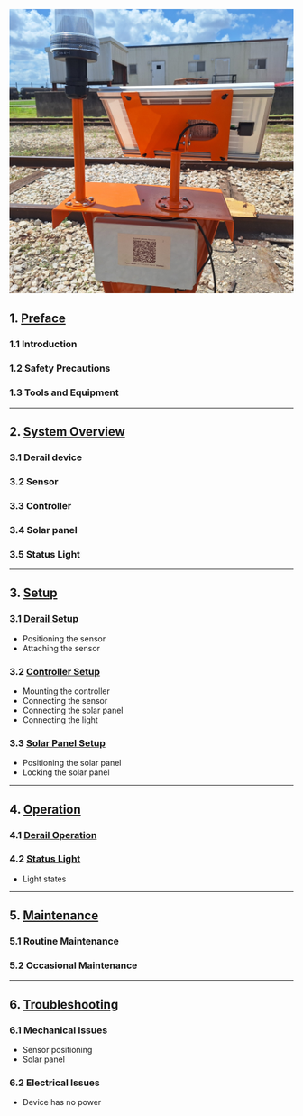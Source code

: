 ![Derail Light](assets/derail_stand.jpg)

## 1. [Preface](derail_preface.md)
### 1.1 Introduction
### 1.2 Safety Precautions
### 1.3 Tools and Equipment

---

## 2. [System Overview](derail_overview.md)

### 3.1 Derail device
### 3.2 Sensor
### 3.3 Controller
### 3.4 Solar panel
### 3.5 Status Light

---

## 3. [Setup](derail_setup.md)

### 3.1 [Derail Setup](derail_setup.md#3.1-trailer-setup)
* Positioning the sensor
* Attaching the sensor
### 3.2 [Controller Setup](derail_setup.md#3.2-arm-setup)
* Mounting the controller
* Connecting the sensor
* Connecting the solar panel
* Connecting the light
### 3.3 [Solar Panel Setup](derail_setup.md#3.3-solar-panel)
* Positioning the solar panel
* Locking the solar panel

---

## 4. [Operation](derail_operation.md)

### 4.1 [Derail Operation](crossing_remote.md#remote-programming)

### 4.2 [Status Light](light_states.md#remote-operation)
* Light states

---

## 5. [Maintenance](derail_maintenance.md)

### 5.1 Routine Maintenance

### 5.2 Occasional Maintenance

---
	
## 6. [Troubleshooting](derail_troubleshooting.md)

### 6.1 Mechanical Issues
* Sensor positioning
* Solar panel

### 6.2 Electrical Issues
* Device has no power
